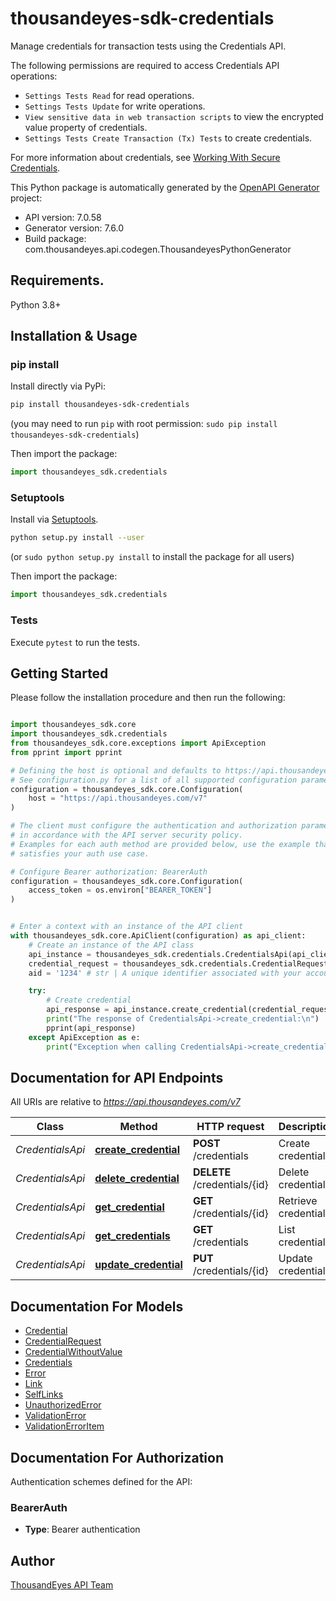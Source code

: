 # thousandeyes-sdk-credentials
Manage credentials for transaction tests using the Credentials API.

The following permissions are required to access Credentials API operations:

* `Settings Tests Read` for read operations.
* `Settings Tests Update` for write operations.
* `View sensitive data in web transaction scripts` to view the encrypted value property of credentials.
* `Settings Tests Create Transaction (Tx) Tests` to create credentials.

For more information about credentials, see [Working With Secure Credentials](https://docs.thousandeyes.com/product-documentation/browser-synthetics/transaction-tests/getting-started/working-with-secure-credentials).


This Python package is automatically generated by the [OpenAPI Generator](https://openapi-generator.tech) project:

- API version: 7.0.58
- Generator version: 7.6.0
- Build package: com.thousandeyes.api.codegen.ThousandeyesPythonGenerator

## Requirements.

Python 3.8+

## Installation & Usage
### pip install

Install directly via PyPi:

```sh
pip install thousandeyes-sdk-credentials
```
(you may need to run `pip` with root permission: `sudo pip install thousandeyes-sdk-credentials`)

Then import the package:
```python
import thousandeyes_sdk.credentials
```

### Setuptools

Install via [Setuptools](http://pypi.python.org/pypi/setuptools).

```sh
python setup.py install --user
```
(or `sudo python setup.py install` to install the package for all users)

Then import the package:
```python
import thousandeyes_sdk.credentials
```

### Tests

Execute `pytest` to run the tests.

## Getting Started

Please follow the installation procedure and then run the following:

```python

import thousandeyes_sdk.core
import thousandeyes_sdk.credentials
from thousandeyes_sdk.core.exceptions import ApiException
from pprint import pprint

# Defining the host is optional and defaults to https://api.thousandeyes.com/v7
# See configuration.py for a list of all supported configuration parameters.
configuration = thousandeyes_sdk.core.Configuration(
    host = "https://api.thousandeyes.com/v7"
)

# The client must configure the authentication and authorization parameters
# in accordance with the API server security policy.
# Examples for each auth method are provided below, use the example that
# satisfies your auth use case.

# Configure Bearer authorization: BearerAuth
configuration = thousandeyes_sdk.core.Configuration(
    access_token = os.environ["BEARER_TOKEN"]
)


# Enter a context with an instance of the API client
with thousandeyes_sdk.core.ApiClient(configuration) as api_client:
    # Create an instance of the API class
    api_instance = thousandeyes_sdk.credentials.CredentialsApi(api_client)
    credential_request = thousandeyes_sdk.credentials.CredentialRequest() # CredentialRequest | 
    aid = '1234' # str | A unique identifier associated with your account group. You can retrieve your `AccountGroupId` from the `/account-groups` endpoint. Note that you must be assigned to the target account group. Specifying this parameter without being assigned to the target account group will result in an error response. (optional)

    try:
        # Create credential
        api_response = api_instance.create_credential(credential_request, aid=aid)
        print("The response of CredentialsApi->create_credential:\n")
        pprint(api_response)
    except ApiException as e:
        print("Exception when calling CredentialsApi->create_credential: %s\n" % e)

```

## Documentation for API Endpoints

All URIs are relative to *https://api.thousandeyes.com/v7*

Class | Method | HTTP request | Description
------------ | ------------- | ------------- | -------------
*CredentialsApi* | [**create_credential**](https://github.com/thousandeyes/thousandeyes-sdk-python//tree/main/thousandeyes-sdk-credentials/docs/CredentialsApi.md#create_credential) | **POST** /credentials | Create credential
*CredentialsApi* | [**delete_credential**](https://github.com/thousandeyes/thousandeyes-sdk-python//tree/main/thousandeyes-sdk-credentials/docs/CredentialsApi.md#delete_credential) | **DELETE** /credentials/{id} | Delete credential
*CredentialsApi* | [**get_credential**](https://github.com/thousandeyes/thousandeyes-sdk-python//tree/main/thousandeyes-sdk-credentials/docs/CredentialsApi.md#get_credential) | **GET** /credentials/{id} | Retrieve credential
*CredentialsApi* | [**get_credentials**](https://github.com/thousandeyes/thousandeyes-sdk-python//tree/main/thousandeyes-sdk-credentials/docs/CredentialsApi.md#get_credentials) | **GET** /credentials | List credentials
*CredentialsApi* | [**update_credential**](https://github.com/thousandeyes/thousandeyes-sdk-python//tree/main/thousandeyes-sdk-credentials/docs/CredentialsApi.md#update_credential) | **PUT** /credentials/{id} | Update credential


## Documentation For Models

 - [Credential](https://github.com/thousandeyes/thousandeyes-sdk-python//tree/main/thousandeyes-sdk-credentials/docs/Credential.md)
 - [CredentialRequest](https://github.com/thousandeyes/thousandeyes-sdk-python//tree/main/thousandeyes-sdk-credentials/docs/CredentialRequest.md)
 - [CredentialWithoutValue](https://github.com/thousandeyes/thousandeyes-sdk-python//tree/main/thousandeyes-sdk-credentials/docs/CredentialWithoutValue.md)
 - [Credentials](https://github.com/thousandeyes/thousandeyes-sdk-python//tree/main/thousandeyes-sdk-credentials/docs/Credentials.md)
 - [Error](https://github.com/thousandeyes/thousandeyes-sdk-python//tree/main/thousandeyes-sdk-credentials/docs/Error.md)
 - [Link](https://github.com/thousandeyes/thousandeyes-sdk-python//tree/main/thousandeyes-sdk-credentials/docs/Link.md)
 - [SelfLinks](https://github.com/thousandeyes/thousandeyes-sdk-python//tree/main/thousandeyes-sdk-credentials/docs/SelfLinks.md)
 - [UnauthorizedError](https://github.com/thousandeyes/thousandeyes-sdk-python//tree/main/thousandeyes-sdk-credentials/docs/UnauthorizedError.md)
 - [ValidationError](https://github.com/thousandeyes/thousandeyes-sdk-python//tree/main/thousandeyes-sdk-credentials/docs/ValidationError.md)
 - [ValidationErrorItem](https://github.com/thousandeyes/thousandeyes-sdk-python//tree/main/thousandeyes-sdk-credentials/docs/ValidationErrorItem.md)


<a id="documentation-for-authorization"></a>
## Documentation For Authorization


Authentication schemes defined for the API:
<a id="BearerAuth"></a>
### BearerAuth

- **Type**: Bearer authentication


## Author

<a href="mailto:api-team@thousandeyes.com">ThousandEyes API Team </a>


